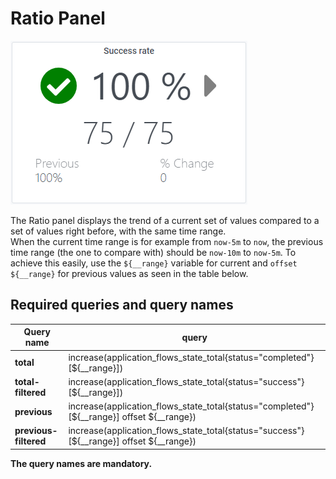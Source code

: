 # Ratio Panel

![img.png](https://github.com/IntegrationMatters/integrationmatters-ratio-panel/blob/master/ratio-template.png?raw=true)

The Ratio panel displays the trend of a current set of values compared to a set of values right before, with the same time range. \
When the current time range is for example from `now-5m` to `now`, the previous time range
(the one to compare with) should be `now-10m` to `now-5m`. To achieve this easily, use
the `${__range}` variable for current and `offset ${__range}` for previous values as seen
in the table below.

## Required queries and query names

Query name | query
--- | ---
**total** | increase(application_flows_state_total{status="completed"}[${__range}])
**total-filtered** | increase(application_flows_state_total{status="success"}[${__range}])
**previous** | increase(application_flows_state_total{status="completed"}[${__range}] offset ${__range})
**previous-filtered** | increase(application_flows_state_total{status="success"}[${__range}] offset ${__range})

**The query names are mandatory.**
